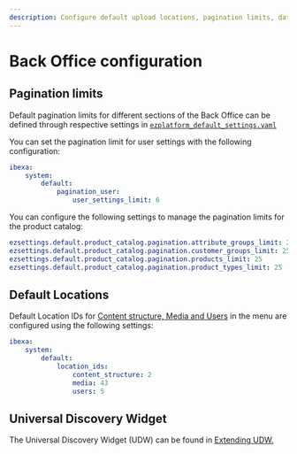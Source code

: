```yaml
---
description: Configure default upload locations, pagination limits, date and time, and more settings for the Back Office.
---
```


# Back Office configuration


## Pagination limits

Default pagination limits for different sections of the Back Office can be defined through respective settings in
[`ezplatform_default_settings.yaml`](https://github.com/ibexa/admin-ui/blob/main/src/bundle/Resources/config/ezplatform_default_settings.yaml#L7)

You can set the pagination limit for user settings with the following configuration:

``` yaml
ibexa:
    system:
        default:
            pagination_user:
                user_settings_limit: 6
```

You can configure the following settings to manage the pagination limits for the product catalog:

``` yaml
ezsettings.default.product_catalog.pagination.attribute_groups_limit: 25
ezsettings.default.product_catalog.pagination.customer_groups_limit: 25
ezsettings.default.product_catalog.pagination.products_limit: 25
ezsettings.default.product_catalog.pagination.product_types_limit: 25
```

## Default Locations

Default Location IDs for [Content structure, Media and Users](../content_management.md#top-level-locations) in the menu are configured using the following settings:

``` yaml
ibexa:
    system:
        default:
            location_ids:
                content_structure: 2
                media: 43
                users: 5
```

## Universal Discovery Widget

The Universal Discovery Widget (UDW) can be found in [Extending UDW.](../../extending/extending_udw.md)
